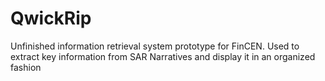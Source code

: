 # QwickRip
Unfinished information retrieval system prototype for FinCEN. Used to extract key information from SAR Narratives and display it in an organized fashion

